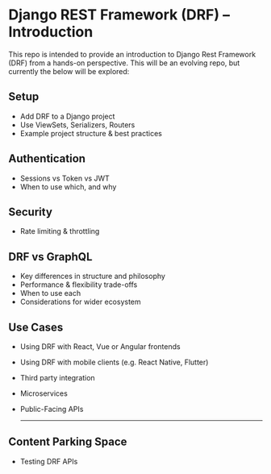 # Django REST Framework (DRF) – Introduction

This repo is intended to provide an introduction to Django Rest Framework (DRF) from a hands-on perspective. This will be an evolving repo, but currently the below will be explored:
## Setup
- Add DRF to a Django project
- Use ViewSets, Serializers, Routers
- Example project structure & best practices

## Authentication
- Sessions vs Token vs JWT
- When to use which, and why

## Security
- Rate limiting & throttling

## DRF vs GraphQL
- Key differences in structure and philosophy
- Performance & flexibility trade-offs
- When to use each
- Considerations for wider ecosystem

## Use Cases
- Using DRF with React, Vue or Angular frontends
- Using DRF with mobile clients (e.g. React Native, Flutter)
- Third party integration
- Microservices
- Public-Facing APIs

  ---

## Content Parking Space
- Testing DRF APIs
